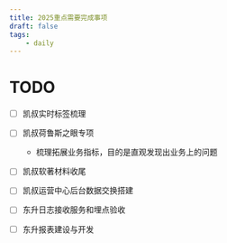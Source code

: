 ```yaml
---
title: 2025重点需要完成事项
draft: false
tags:
    - daily
---
```


# TODO
- [ ] 凯叔实时标签梳理
- [ ] 凯叔荷鲁斯之眼专项
    * 梳理拓展业务指标，目的是直观发现出业务上的问题
- [ ] 凯叔软著材料收尾
- [ ] 凯叔运营中心后台数据交换搭建
- [ ] 东升日志接收服务和埋点验收
- [ ] 东升报表建设与开发

